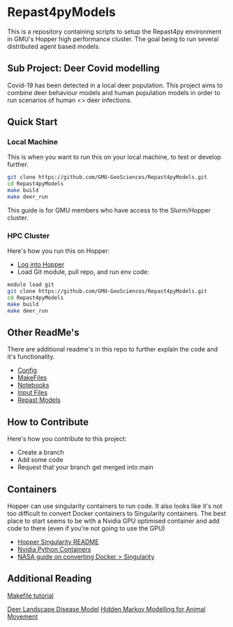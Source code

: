 # Repast4pyModels

This is a repository containing scripts to setup the Repast4py environment in GMU's Hopper high performance cluster. The goal being to run several distributed agent based models.

## Sub Project: Deer Covid modelling

Covid-19 has been detected in a local deer population. This project aims to combine deer behaviour models and human population models in order to run scenarios of human <> deer infections.

## Quick Start

### Local Machine
This is when you want to run this on your local machine, to test or develop further.

```bash
git clone https://github.com/GMU-GeoSciences/Repast4pyModels.git 
cd Repast4pyModels
make build
make deer_run
```


This guide is for GMU members who have access to the Slurm/Hopper cluster.

### HPC Cluster
Here's how you run this on Hopper:

- [Log into Hopper](https://wiki.orc.gmu.edu/mkdocs/Logging_Into_Hopper/)
- Load Git module, pull repo, and run env code:

```bash
module load git
git clone https://github.com/GMU-GeoSciences/Repast4pyModels.git 
cd Repast4pyModels
make build
make deer_run
```

## Other ReadMe's
There are additional readme's in this repo to further explain the code and it's functionality.

- [Config](./config/README.md)
- [MakeFiles](./make-scripts/README.md)
- [Notebooks](./Notebooks/README.md)
- [Input Files](./input/README.md)
- [Repast Models](./repast4py/README.md)


## How to Contribute

Here's how you contribute to this project:

- Create a branch
- Add some code
- Request that your branch get merged into main

## Containers

Hopper can use singularity containers to run code. It also looks like it's not too difficult to convert Docker containers to Singularity containers. The best place to start seems to be with a Nvidia GPU optimised container and add code to there (even if you're not going to use the GPU)

- [Hopper Singularity README](https://wiki.orc.gmu.edu/mkdocs/Containerized_jobs_on_Hopper/)
- [Nvidia Python Containers](https://catalog.ngc.nvidia.com/orgs/nvidia/teams/distroless/containers/python/tags)
- [NASA guide on converting Docker > Singularity](https://www.nas.nasa.gov/hecc/support/kb/converting-docker-images-to-singularity-for-use-on-pleiades_643.html)

## Additional Reading

[Makefile tutorial](https://makefiletutorial.com/#the-essence-of-make)

[Deer Landscape Disease Model](https://www.researchgate.net/publication/363077733_The_effect_of_landscape_transmission_mode_and_social_behavior_on_disease_transmission_Simulating_the_transmission_of_chronic_wasting_disease_in_white-tailed_deer_Odocoileus_virginianus_populations_usi)
[Hidden Markov Modelling for Animal Movement](https://cran.r-project.org/web/packages/moveHMM/vignettes/moveHMM-guide.pdf)